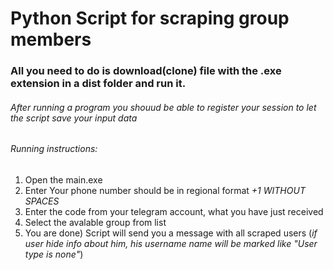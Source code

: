 # Python Script for scraping group members

### All you need to do is download(clone) file with the .exe extension in a dist folder and run it.

###### After running a program you shouud be able to register your session to let the script save your input data

###### Running instructions:

1. Open the main.exe
2. Enter Your phone number should be in regional format _+1_ _WITHOUT SPACES_
3. Enter the code from your telegram account, what you have just received
4. Select the avalable group from list
5. You are done) Script will send you a message with all scraped users (_if user hide info about him, his username name will be marked like "User type is none"_)
